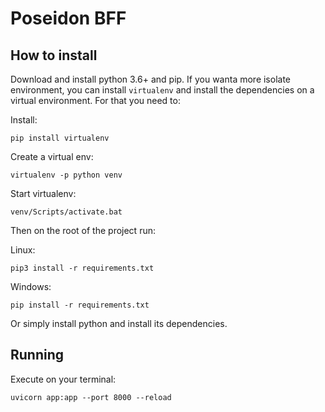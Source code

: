 # Poseidon BFF

## How to install

Download and install python 3.6+ and pip. If you wanta more isolate environment, you can install `virtualenv` and install the dependencies on a virtual environment. For that you need to:

Install:
```
pip install virtualenv
```

Create a virtual env:
```
virtualenv -p python venv
```

Start virtualenv:
```
venv/Scripts/activate.bat
```

Then on the root of the project run:

Linux:

```
pip3 install -r requirements.txt
```
Windows:
```
pip install -r requirements.txt
```

Or simply install python and install its dependencies.

## Running

Execute on your terminal:

```
uvicorn app:app --port 8000 --reload
```